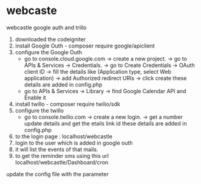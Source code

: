 # webcaste
webcastle google auth and trillo

1. downloaded the codeigniter
2. install Google Outh - composer require google/apiclient
3. configure the Google Outh
	- go to console.cloud.google.com
		-> create a new project.
		-> go to APIs & Services → Credentials.
		-> go to Create Credentials → OAuth client ID 
		-> fill the details like (Application type, select Web application)
		-> add Authorized redirect URIs
		-> click create
		these details are added in config.php
	- go to APIs & Services → Library
		-> find Google Calendar API and Enable it
3. install twillo - composer require twilio/sdk
4. configure the twillo
	- go to console.twilio.com
		-> create a new login.
		-> get a number update details and get the etails link id 
		these details are added in config.php
5. to the login page : localhost/webcastle
6. login to the user which is added in google outh
7. it will list the events of that mails.
8. to get the reminder sms using this url localhost/webcastle/Dashboard/cron 

update the config file with the parameter
